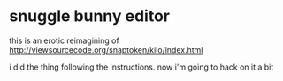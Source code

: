 snuggle bunny editor
==

this is an erotic reimagining of http://viewsourcecode.org/snaptoken/kilo/index.html

i did the thing following the instructions. now i'm going to hack on it a bit

